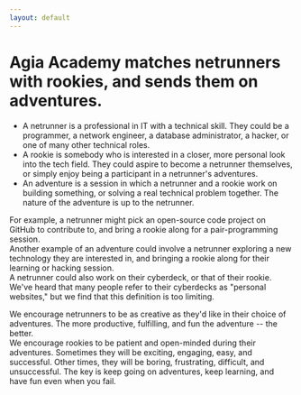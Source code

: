 ```yaml
---
layout: default
---
```


# Agia Academy matches netrunners with rookies, and sends them on adventures.

* A netrunner is a professional in IT with a technical skill. They could be a programmer, a network engineer, a database administrator, a hacker, or one of many other technical roles.
* A rookie is somebody who is interested in a closer, more personal look into the tech field. They could aspire to become a netrunner themselves, or simply enjoy being a participant in a netrunner's adventures.
* An adventure is a session in which a netrunner and a rookie work on building something, or solving a real technical problem together. The nature of the adventure is up to the netrunner.

For example, a netrunner might pick an open-source code project on GitHub to contribute to, and bring a rookie along for a pair-programming session.\
Another example of an adventure could involve a netrunner exploring a new technology they are interested in, and bringing a rookie along for their learning or hacking session.\
A netrunner could also work on their cyberdeck, or that of their rookie. We've heard that many people refer to their cyberdecks as "personal websites," but we find that this definition is too limiting.

We encourage netrunners to be as creative as they'd like in their choice of adventures. The more productive, fulfilling, and fun the adventure -- the better.\
We encourage rookies to be patient and open-minded during their adventures. Sometimes they will be exciting, engaging, easy, and successful. Other times, they will be boring, frustrating, difficult, and unsuccessful. The key is keep going on adventures, keep learning, and have fun even when you fail.
